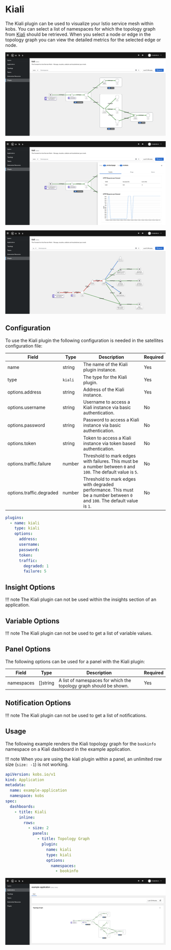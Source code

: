 # Kiali

The Kiali plugin can be used to visualize your Istio service mesh within kobs. You can select a list of namespaces for which the topology graph from [Kiali](https://kiali.io) should be retrieved. When you select a node or edge in the topology graph you can view the detailed metrics for the selected edge or node.

![Kiali Example 1](assets/kiali-example-1.png)

![Kiali Example 2](assets/kiali-example-2.png)

![Kiali Example 3](assets/kiali-example-3.png)

## Configuration

To use the Kiali plugin the following configuration is needed in the satellites configuration file:

| Field | Type | Description | Required |
| ----- | ---- | ----------- | -------- |
| name | string | The name of the Kiali plugin instance. | Yes |
| type | `kiali` | The type for the Kiali plugin. | Yes |
| options.address | string | Address of the Kiali instance. | Yes |
| options.username | string | Username to access a Kiali instance via basic authentication. | No |
| options.password | string | Password to access a Kiali instance via basic authentication. | No |
| options.token | string | Token to access a Kiali instance via token based authentication. | No |
| options.traffic.failure | number | Threshold to mark edges with failures. This must be a number between `0` and `100`. The default value is `5`. | No |
| options.traffic.degraded | number | Threshold to mark edges with degraded performance. This must be a number between `0` and `100`. The default value is `1`. | No |

```yaml
plugins:
  - name: kiali
    type: kiali
    options:
      address:
      username:
      password:
      token:
      traffic:
        degraded: 1
        failure: 5
```

## Insight Options

!!! note
    The Kiali plugin can not be used within the insights section of an application.

## Variable Options

!!! note
    The Kiali plugin can not be used to get a list of variable values.

## Panel Options

The following options can be used for a panel with the Kiali plugin:

| Field | Type | Description | Required |
| ----- | ---- | ----------- | -------- |
| namespaces | []string | A list of namespaces for which the topology graph should be shown. | Yes |

## Notification Options

!!! note
    The Kiali plugin can not be used to get a list of notifications.

## Usage

The following example renders the Kiali topology graph for the `bookinfo` namespace on a Kiali dashboard in the example application.

!!! note
    When you are using the kiali plugin within a panel, an unlimited row size (`size: -1`) is not working.

```yaml
apiVersion: kobs.io/v1
kind: Application
metadata:
  name: example-application
  namespace: kobs
spec:
  dashboards:
    - title: Kiali
      inline:
        rows:
          - size: 2
            panels:
              - title: Topology Graph
                plugin:
                  name: kiali
                  type: kiali
                  options:
                    namespaces:
                      - bookinfo
```

![Kiali Dashboard](assets/kiali-dashboard.png)
